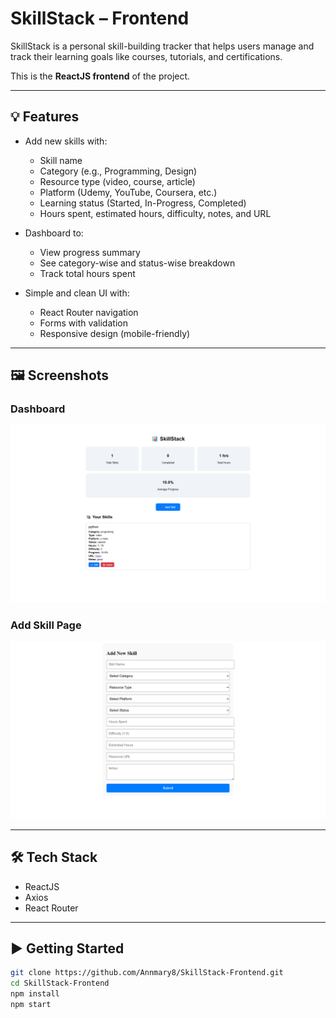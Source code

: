 # SkillStack – Frontend

SkillStack is a personal skill-building tracker that helps users manage and track their learning goals like courses, tutorials, and certifications.

This is the **ReactJS frontend** of the project.

---


## 💡 Features

- Add new skills with:
  - Skill name
  - Category (e.g., Programming, Design)
  - Resource type (video, course, article)
  - Platform (Udemy, YouTube, Coursera, etc.)
  - Learning status (Started, In-Progress, Completed)
  - Hours spent, estimated hours, difficulty, notes, and URL

- Dashboard to:
  - View progress summary
  - See category-wise and status-wise breakdown
  - Track total hours spent

- Simple and clean UI with:
  - React Router navigation
  - Forms with validation
  - Responsive design (mobile-friendly)

---

## 🖼️ Screenshots

### Dashboard

![Dashboard Screenshot](screenshots/dashboard.png)

### Add Skill Page

![Add Skill Form Screenshot](screenshots/add-skill.png)

---

## 🛠️ Tech Stack

- ReactJS
- Axios
- React Router

---

## ▶️ Getting Started

```bash
git clone https://github.com/Annmary8/SkillStack-Frontend.git
cd SkillStack-Frontend
npm install
npm start
